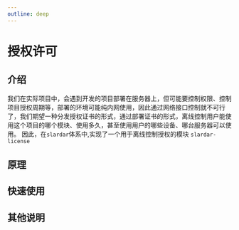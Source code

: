 ```yaml
---
outline: deep
---
```


# 授权许可

## 介绍

我们在实际项目中，会遇到开发的项目部署在服务器上，但可能要控制权限、控制项目授权周期等，部署的环境可能纯内网使用，因此通过网络接口控制就不可行了，我们期望一种分发授权证书的形式，通过部署证书的形式，离线控制用户能使用这个项目的哪个模块、使用多久，甚至使用用户的哪些设备、哪台服务器可以使用。
因此，在`slardar`体系中,实现了一个用于离线控制授权的模块 `slardar-license`

## 原理

## 快速使用

## 其他说明

